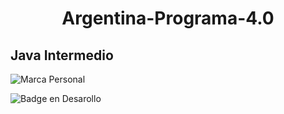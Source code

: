 <h1 align="center"> Argentina-Programa-4.0</h1>
<h2> Java Intermedio</h2>

![Marca Personal](https://github.com/Gina04/Argentina-Programa-4.0/assets/82402525/5322f513-90e3-4725-b94c-19c965e3fc4f)

![Badge en Desarollo](https://img.shields.io/badge/STATUS-EN%20DESAROLLO-green)
